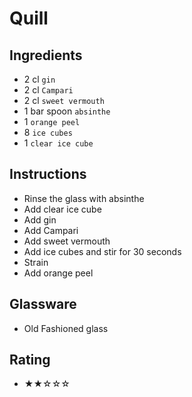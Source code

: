 # Quill

## Ingredients
- 2 cl `gin`
- 2 cl `Campari`
- 2 cl `sweet vermouth`
- 1 bar spoon `absinthe`
- 1 `orange peel`
- 8 `ice cubes`
- 1 `clear ice cube`

## Instructions
- Rinse the glass with absinthe
- Add clear ice cube
- Add gin
- Add Campari
- Add sweet vermouth
- Add ice cubes and stir for 30 seconds
- Strain
- Add orange peel

## Glassware
- Old Fashioned glass

## Rating
- ★★☆☆☆